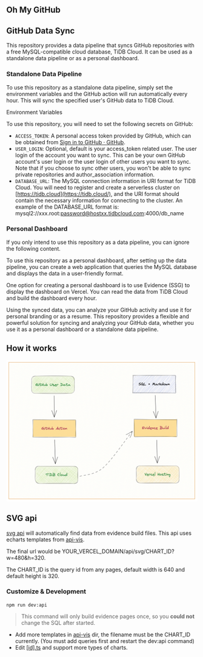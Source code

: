 ## Oh My GitHub

## GitHub Data Sync

This repository provides a data pipeline that syncs GitHub repositories with a free MySQL-compatible cloud database, TiDB Cloud. It can be used as a standalone data pipeline or as a personal dashboard.

### Standalone Data Pipeline

To use this repository as a standalone data pipeline, simply set the environment variables and the GitHub action will run automatically every hour. This will sync the specified user's GitHub data to TiDB Cloud.

Environment Variables

To use this repository, you will need to set the following secrets on GitHub:

* `ACCESS_TOKEN`: A personal access token provided by GitHub, which can be obtained from [Sign in to GitHub · GitHub](https://github.com/settings/tokens).
* `USER_LOGIN`: Optional, default is your access_token related user. The user login of the account you want to sync. This can be your own GitHub account's user login or the user login of other users you want to sync. Note that if you choose to sync other users, you won't be able to sync private repositories and author_association information.
* `DATABASE_URL`: The MySQL connection information in URI format for TiDB Cloud. You will need to register and create a serverless cluster on [https://tidb.cloud](https://tidb.cloud/), and the URI format should contain the necessary information for connecting to the cluster. An example of the DATABASE_URL format is: mysql2://xxx.root:password@hostxx.tidbcloud.com:4000/db_name

### Personal Dashboard

If you only intend to use this repository as a data pipeline, you can ignore the following content.

To use this repository as a personal dashboard, after setting up the data pipeline, you can create a web application that queries the MySQL database and displays the data in a user-friendly format.

One option for creating a personal dashboard is to use Evidence (SSG) to display the dashboard on Vercel. You can read the data from TiDB Cloud and build the dashboard every hour.

Using the synced data, you can analyze your GitHub activity and use it for personal branding or as a resume. This repository provides a flexible and powerful solution for syncing and analyzing your GitHub data, whether you use it as a personal dashboard or a standalone data pipeline.


## How it works

![image](static/how_it_works.png)

## SVG api

[svg api](api/svg/[id].ts) will automatically find data from evidence build files. This api uses echarts templates from [api-vis](api-vis).

The final url would be YOUR_VERCEL_DOMAIN/api/svg/CHART_ID?w=480&h=320.

The CHART_ID is the query id from any pages, default width is 640 and default height is 320.

### Customize & Development

```
npm run dev:api
```

> This command will only build evidence pages once, so you **could not** change the SQL after started.

- Add more templates in [api-vis](api-vis) dir, the filename must be the CHART_ID currently. (You must add queries first and restart the dev:api command)
- Edit [\[id\].ts](api/svg/[id].ts) and support more types of charts.
